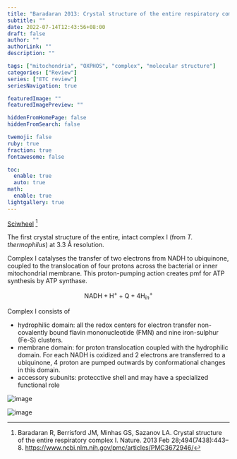```yaml
---
title: "Baradaran 2013: Crystal structure of the entire respiratory complex I"
subtitle: ""
date: 2022-07-14T12:43:56+08:00
draft: false
author: ""
authorLink: ""
description: ""

tags: ["mitochondria", "OXPHOS", "complex", "molecular structure"]
categories: ["Review"]
series: ["ETC review"]
seriesNavigation: true

featuredImage: ""
featuredImagePreview: ""

hiddenFromHomePage: false
hiddenFromSearch: false

twemoji: false
ruby: true
fraction: true
fontawesome: false

toc:
  enable: true
  auto: true
math:
  enable: true
lightgallery: true
---
```


[Sciwheel](https://sciwheel.com/work/#/items/164901) [^Baradaran2013]

[^Baradaran2013]: Baradaran R, Berrisford JM, Minhas GS, Sazanov LA. Crystal structure of the entire respiratory complex I. Nature. 2013 Feb 28;494(7438):443–8. https://www.ncbi.nlm.nih.gov/pmc/articles/PMC3672946/

<!--more-->

The first crystal structure of the entire, intact complex I (from *T. thermophilus*) at 3.3 Å resolution.

Complex I catalyses the transfer of two electrons from NADH to ubiquinone, coupled to the translocation of four protons across the bacterial or inner mitochondrial membrane. This proton-pumping action creates pmf for ATP synthesis by ATP synthase.

$$
\text{NADH} + \text{H}^{+} + \text{Q}  + 4 \text{H}_{in}^{+} 
$$

Complex I consists of
- hydrophilic domain: all the redox centers for electron transfer non-covalently bound flavin mononucleotide (FMN) and nine iron-sulphur (Fe-S) clusters.
- membrane domain: for proton translocation coupled with the hydrophilic domain. For each NADH is oxidized and 2 electrons are transferred to a ubiquinone, 4 proton are pumped outwards by conformational changes in this domain.
- accessory subunits: protecctive shell and may have a specialized functional role 

![image](https://user-images.githubusercontent.com/40054455/178902031-0fe797bc-b010-47d0-b126-98ca87460bd1.png)

![image](https://user-images.githubusercontent.com/40054455/178902691-4ba8e5a3-57da-4b6d-8f70-3ba8514e3c39.png)
